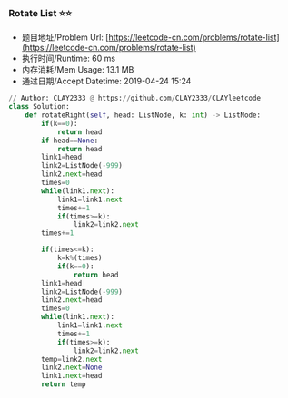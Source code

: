 
### Rotate List :star::star:
- 题目地址/Problem Url: [https://leetcode-cn.com/problems/rotate-list](https://leetcode-cn.com/problems/rotate-list)
- 执行时间/Runtime: 60 ms 
- 内存消耗/Mem Usage: 13.1 MB
- 通过日期/Accept Datetime: 2019-04-24 15:24
```python
// Author: CLAY2333 @ https://github.com/CLAY2333/CLAYleetcode
class Solution:
    def rotateRight(self, head: ListNode, k: int) -> ListNode:
        if(k==0):
            return head
        if head==None:
            return head
        link1=head
        link2=ListNode(-999)
        link2.next=head
        times=0
        while(link1.next):
            link1=link1.next
            times+=1
            if(times>=k):
                link2=link2.next
        times+=1

        if(times<=k):
            k=k%(times)
            if(k==0):
                return head
        link1=head
        link2=ListNode(-999)
        link2.next=head
        times=0
        while(link1.next):
            link1=link1.next
            times+=1
            if(times>=k):
                link2=link2.next
        temp=link2.next
        link2.next=None
        link1.next=head
        return temp

```
